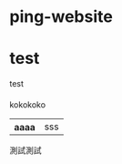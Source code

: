# ping-website
# test

test
####
<p>kokokoko</p>
<table>
  <tr>
    <th>aaaa</th>
    <td>sss</td>
  <tr>
</table>

測試測試

